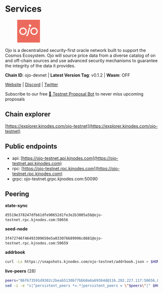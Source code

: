 # Services

<figure><img src="https://raw.githubusercontent.com/kj89/cosmos-images/main/logos/ojo.png" alt=""><figcaption></figcaption></figure>

Ojo is a decentralized security-first oracle network built  to support the Cosmos Ecosystem. Ojo will source price data  from a diverse catalog of on and off-chain sources and use  advanced security mechanisms to guarantee the integrity of the data it provides.

**Chain ID**: ojo-devnet | **Latest Version Tag**: v0.1.2 | **Wasm**: OFF

[Website](https://ojo.network) | [Discord](https://discord.gg/fd8Yrex8nC) | [Twitter](https://twitter.com/ojo_network)



Subscribe to our free [🤖 Testnet Proposal Bot](https://t.me/kjnodes_testnet_proposal_bot) to never miss upcoming proposals


## Chain explorer
[https://explorer.kjnodes.com/ojo-testnet](https://explorer.kjnodes.com/ojo-testnet)

## Public endpoints

* api: [https://ojo-testnet.api.kjnodes.com](https://ojo-testnet.api.kjnodes.com)
* rpc: [https://ojo-testnet.rpc.kjnodes.com](https://ojo-testnet.rpc.kjnodes.com)
* grpc: ojo-testnet.grpc.kjnodes.com:50090

## Peering

**state-sync**

```text
d5519e378247dfb61dfe90652d1fe3e2b3005a5b@ojo-testnet.rpc.kjnodes.com:50656
```

**seed-node**

```text
3f472746f46493309650e5a033076689996c8881@ojo-testnet.rpc.kjnodes.com:50659
```

**addrbook**
```bash
curl -Ls https://snapshots.kjnodes.com/ojo-testnet/addrbook.json > $HOME/.ojo/config/addrbook.json
```

**live-peers** (28)
```bash
peers="06f673591d9302c2beab5130b77bbb0a6a69364d@116.202.227.117:50656,8e69c82fd42041a5eff49bcb94ae65c037aa45a9@65.109.87.88:26156,97a388be825fc69fca40a8a3de75aa5794602abb@95.217.225.212:36656,39e879a31a54215882647fb7299464036e322f50@65.109.65.163:21656,446bf9b0ef6ea1b50c682f4f3427f46b9a70d5b3@65.109.116.204:21656,d5519e378247dfb61dfe90652d1fe3e2b3005a5b@65.109.68.190:50656,d2489830a5e91ec214edfc54756512e4f89f2609@65.109.92.79:12656,41d974f9a97209a401546a61ea2638a0f8071d79@178.18.252.10:26656,5c2a752c9b1952dbed075c56c600c3a79b58c395@95.214.52.139:27226,c735f993287716ca1c358e9fe104dc570cf2ef3c@176.37.119.156:26694,ed367ee00b2155c743be6f5b635de6e7ea5acc64@149.202.73.104:11356,9a60cf2bb51eed575d58170fcc55901fb99b40a0@194.163.148.202:50656,a1a6edee9e7928c97d8f99805757c09a1248b942@194.195.87.28:34656,66b140833cba7cadd92d544088d735e219adbf01@65.108.226.183:21656,9ebe723eef929e9eff748f4046d6130ee349a398@65.108.203.149:24017,17a5fad48064ee3da42f435925f7bbe055e6348d@65.108.233.102:37656,b6c75d1fbdc9c39daaaf52a4c0937b9f06975808@167.235.198.193:46656,11bb322f6396a1ca67717cf162385ed250503e28@154.12.253.123:36656,1aa11a85ea0ac04d720ddf15b605fd000e262ac1@128.140.60.175:26656,50e9bd8647571268df2313df6c46ba9960c9f40e@178.128.88.30:26656,9ea0473b3684dbf1f2cf194f69f746566dab6760@78.46.99.50:22656,0ac9841750afe017b882768b0e29e72b8296d6b0@104.194.8.68:46656,4ffdad68a6c6302168e0951766ffa1921c9b19a4@199.175.98.136:26656,a876f7cda5f1ddd16aa271ec43cba750c0ba32c4@77.37.176.99:26656,f63f353c1e8b47b6fe1cbbda91b5a91673c155b3@89.163.132.156:36656,bd90b71f1f982ebb18857da8cb777883d6ca687e@185.209.223.68:26656,b314955720069e8c98acf1cf1e896b68a3e306f9@65.108.4.161:27656,2223f5bf494729b9e9fdf6693d116d34e9d29755@141.94.193.28:55756"
sed -i -e "s|^persistent_peers *=.*|persistent_peers = \"$peers\"|" $HOME/.ojo/config/config.toml
```
